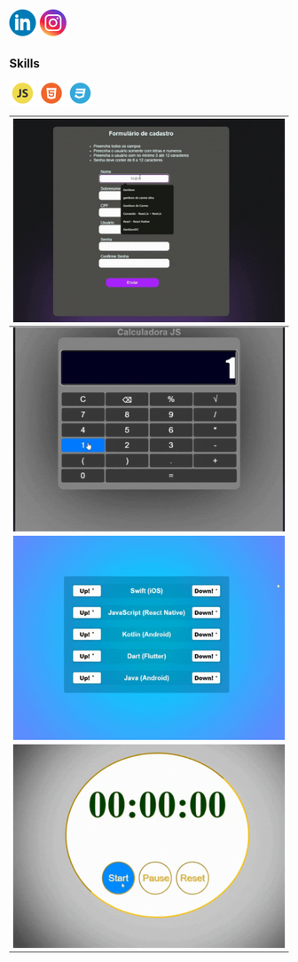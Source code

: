 # [![linkedin](Documentation/linkedin.png)](https://www.linkedin.com/in/genilson-do-carmo-8a42b89a/) [![instagram](Documentation/instagram.png)](https://www.instagram.com/genilson_carmo/)

## Skills

<p align="left">
   <img src="https://github.com/GenilsonDC/Skills_icons_48x48/blob/main/icons/javascript.png?raw=true"  alt="javascript" /> <img src="https://github.com/GenilsonDC/Skills_icons_48x48/blob/main/icons/html.png?raw=true"  alt="html" /> <img src="https://github.com/GenilsonDC/Skills_icons_48x48/blob/main/icons/css.png?raw=true"  alt="css" />
</p>



| [<img src="Documentation/form.gif" alt="Imagem projetco JavaScript" />](https://github.com/GenilsonDC/JavaScript/tree/main/ValidaFormulario) |
| :----------------------------------------------------------: |
| [<img src="Documentation/calculator.gif" alt="Imagem projetco JavaScript" />](https://github.com/GenilsonDC/JavaScript/tree/main/CalculadoraJS) |
| [<img src="Documentation/ranking.gif" alt="Imagem projetco JavaScript" />](https://github.com/GenilsonDC/JavaScript/tree/main/Timer) |
| [<img src="Documentation/timer.gif" alt="Imagem projetco JavaScript" />](https://github.com/GenilsonDC/JavaScript/tree/main/Timer) |

   

